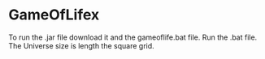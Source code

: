# GameOfLifex
To run the .jar file download it and the gameoflife.bat file. Run the .bat file. 
The Universe size is length the square grid.
